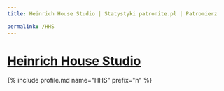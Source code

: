 ```yaml
---
title: Heinrich House Studio | Statystyki patronite.pl | Patromierz

permalink: /HHS
---
```


# [Heinrich House Studio](https://patronite.pl/HHS)

{% include profile.md name="HHS" prefix="h" %}
